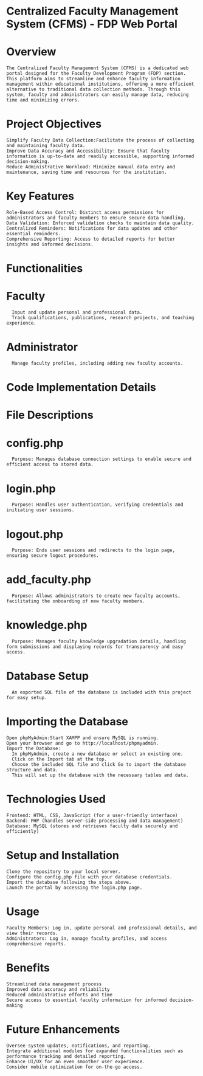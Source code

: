 # Centralized Faculty Management System (CFMS) - FDP Web Portal
# Overview
    The Centralized Faculty Management System (CFMS) is a dedicated web portal designed for the Faculty Development Program (FDP) section. This platform aims to streamline and enhance faculty information management within educational institutions, offering a more efficient alternative to traditional data collection methods. Through this system, faculty and administrators can easily manage data, reducing time and minimizing errors.

# Project Objectives
    Simplify Faculty Data Collection:Facilitate the process of collecting and maintaining faculty data.
    Improve Data Accuracy and Accessibility: Ensure that faculty information is up-to-date and readily accessible, supporting informed decision-making.
    Reduce Administrative Workload: Minimize manual data entry and maintenance, saving time and resources for the institution.
# Key Features
    Role-Based Access Control: Distinct access permissions for administrators and faculty members to ensure secure data handling.
    Data Validation: Enforced validation checks to maintain data quality.
    Centralized Reminders: Notifications for data updates and other essential reminders.
    Comprehensive Reporting: Access to detailed reports for better insights and informed decisions.
# Functionalities
  # Faculty
      Input and update personal and professional data.
      Track qualifications, publications, research projects, and teaching experience.
  # Administrator
      Manage faculty profiles, including adding new faculty accounts.

# Code Implementation Details
  # File Descriptions
  # config.php
      Purpose: Manages database connection settings to enable secure and efficient access to stored data.
  # login.php
      Purpose: Handles user authentication, verifying credentials and initiating user sessions.
  # logout.php
      Purpose: Ends user sessions and redirects to the login page, ensuring secure logout procedures.
  # add_faculty.php
      Purpose: Allows administrators to create new faculty accounts, facilitating the onboarding of new faculty members.
  # knowledge.php
      Purpose: Manages faculty knowledge upgradation details, handling form submissions and displaying records for transparency and easy access.
  # Database Setup
      An exported SQL file of the database is included with this project for easy setup.

# Importing the Database
    Open phpMyAdmin:Start XAMPP and ensure MySQL is running.
    Open your browser and go to http://localhost/phpmyadmin.
    Import the Database:
      In phpMyAdmin, create a new database or select an existing one.
      Click on the Import tab at the top.
      Choose the included SQL file and click Go to import the database structure and data.
      This will set up the database with the necessary tables and data.

# Technologies Used
    Frontend: HTML, CSS, JavaScript (for a user-friendly interface)
    Backend: PHP (handles server-side processing and data management)
    Database: MySQL (stores and retrieves faculty data securely and efficiently)
# Setup and Installation
    Clone the repository to your local server.
    Configure the config.php file with your database credentials.
    Import the database following the steps above.
    Launch the portal by accessing the login.php page.
# Usage
    Faculty Members: Log in, update personal and professional details, and view their records.
    Administrators: Log in, manage faculty profiles, and access comprehensive reports.
# Benefits
    Streamlined data management process
    Improved data accuracy and reliability
    Reduced administrative efforts and time
    Secure access to essential faculty information for informed decision-making
# Future Enhancements
    Oversee system updates, notifications, and reporting.
    Integrate additional modules for expanded functionalities such as performance tracking and detailed reporting.
    Enhance UI/UX for an even smoother user experience.
    Consider mobile optimization for on-the-go access.
